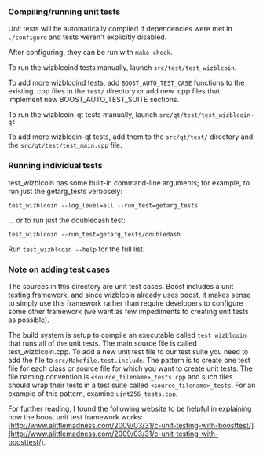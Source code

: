 ### Compiling/running unit tests

Unit tests will be automatically compiled if dependencies were met in `./configure`
and tests weren't explicitly disabled.

After configuring, they can be run with `make check`.

To run the wizblcoind tests manually, launch `src/test/test_wizblcoin`.

To add more wizblcoind tests, add `BOOST_AUTO_TEST_CASE` functions to the existing
.cpp files in the `test/` directory or add new .cpp files that
implement new BOOST_AUTO_TEST_SUITE sections.

To run the wizblcoin-qt tests manually, launch `src/qt/test/test_wizblcoin-qt`

To add more wizblcoin-qt tests, add them to the `src/qt/test/` directory and
the `src/qt/test/test_main.cpp` file.

### Running individual tests

test_wizblcoin has some built-in command-line arguments; for
example, to run just the getarg_tests verbosely:

    test_wizblcoin --log_level=all --run_test=getarg_tests

... or to run just the doubledash test:

    test_wizblcoin --run_test=getarg_tests/doubledash

Run `test_wizblcoin --help` for the full list.

### Note on adding test cases

The sources in this directory are unit test cases.  Boost includes a
unit testing framework, and since wizblcoin already uses boost, it makes
sense to simply use this framework rather than require developers to
configure some other framework (we want as few impediments to creating
unit tests as possible).

The build system is setup to compile an executable called `test_wizblcoin`
that runs all of the unit tests.  The main source file is called
test_wizblcoin.cpp. To add a new unit test file to our test suite you need 
to add the file to `src/Makefile.test.include`. The pattern is to create 
one test file for each class or source file for which you want to create 
unit tests.  The file naming convention is `<source_filename>_tests.cpp` 
and such files should wrap their tests in a test suite 
called `<source_filename>_tests`. For an example of this pattern, 
examine `uint256_tests.cpp`.

For further reading, I found the following website to be helpful in
explaining how the boost unit test framework works:
[http://www.alittlemadness.com/2009/03/31/c-unit-testing-with-boosttest/](http://www.alittlemadness.com/2009/03/31/c-unit-testing-with-boosttest/).
